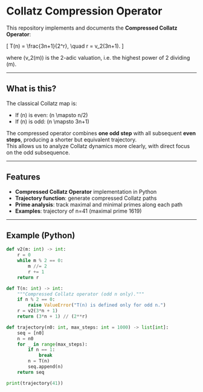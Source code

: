 # Collatz Compression Operator

This repository implements and documents the **Compressed Collatz Operator**:

\[
T(n) = \frac{3n+1}{2^r}, \quad r = v_2(3n+1).
\]

where \(v_2(m)\) is the 2-adic valuation, i.e. the highest power of 2 dividing \(m\).

---

## What is this?

The classical Collatz map is:
- If \(n\) is even: \(n \mapsto n/2\)
- If \(n\) is odd: \(n \mapsto 3n+1\)

The compressed operator combines **one odd step** with all subsequent **even steps**, producing a shorter but equivalent trajectory.  
This allows us to analyze Collatz dynamics more clearly, with direct focus on the odd subsequence.

---

## Features

- **Compressed Collatz Operator** implementation in Python
- **Trajectory function**: generate compressed Collatz paths
- **Prime analysis**: track maximal and minimal primes along each path
- **Examples**: trajectory of n=41 (maximal prime 1619)

---

## Example (Python)

```python
def v2(m: int) -> int:
    r = 0
    while m % 2 == 0:
        m //= 2
        r += 1
    return r

def T(n: int) -> int:
    """Compressed Collatz operator (odd n only)."""
    if n % 2 == 0:
        raise ValueError("T(n) is defined only for odd n.")
    r = v2(3*n + 1)
    return (3*n + 1) // (2**r)

def trajectory(n0: int, max_steps: int = 1000) -> list[int]:
    seq = [n0]
    n = n0
    for _ in range(max_steps):
        if n == 1:
            break
        n = T(n)
        seq.append(n)
    return seq

print(trajectory(41))
